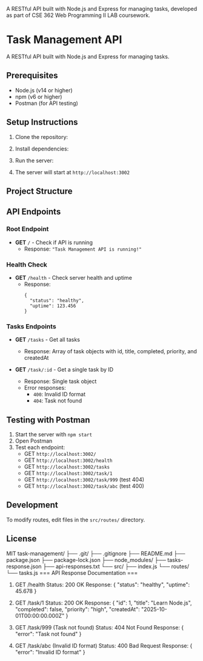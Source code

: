 A RESTful API built with Node.js and Express for managing tasks, developed as part of CSE 362 Web Programming II LAB coursework.

# Task Management API

A RESTful API built with Node.js and Express for managing tasks.

## Prerequisites

- Node.js (v14 or higher)
- npm (v6 or higher)
- Postman (for API testing)

## Setup Instructions

1. Clone the repository:

2. Install dependencies:

3. Run the server:

4. The server will start at `http://localhost:3002`

## Project Structure


## API Endpoints

### Root Endpoint
- **GET** `/` - Check if API is running
  - Response: `"Task Management API is running!"`

### Health Check
- **GET** `/health` - Check server health and uptime
  - Response: 
    ```
    {
      "status": "healthy",
      "uptime": 123.456
    }
    ```

### Tasks Endpoints
- **GET** `/tasks` - Get all tasks
  - Response: Array of task objects with id, title, completed, priority, and createdAt

- **GET** `/task/:id` - Get a single task by ID
  - Response: Single task object
  - Error responses:
    - `400`: Invalid ID format
    - `404`: Task not found

## Testing with Postman

1. Start the server with `npm start`
2. Open Postman
3. Test each endpoint:
   - GET `http://localhost:3002/`
   - GET `http://localhost:3002/health`
   - GET `http://localhost:3002/tasks`
   - GET `http://localhost:3002/task/1`
   - GET `http://localhost:3002/task/999` (test 404)
   - GET `http://localhost:3002/task/abc` (test 400)

## Development

To modify routes, edit files in the `src/routes/` directory.

## License

MIT
task-management/
├── .git/
├── .gitignore
├── README.md
├── package.json
├── package-lock.json
├── node_modules/
├── tasks-response.json
├── api-responses.txt
└── src/
    ├── index.js
    └── routes/
        └── tasks.js
=== API Response Documentation ===

1. GET /health
Status: 200 OK
Response:
{
  "status": "healthy",
  "uptime": 45.678
}

2. GET /task/1
Status: 200 OK
Response:
{
  "id": 1,
  "title": "Learn Node.js",
  "completed": false,
  "priority": "high",
  "createdAt": "2025-10-01T00:00:00.000Z"
}

3. GET /task/999 (Task not found)
Status: 404 Not Found
Response:
{
  "error": "Task not found"
}

4. GET /task/abc (Invalid ID format)
Status: 400 Bad Request
Response:
{
  "error": "Invalid ID format"
}


